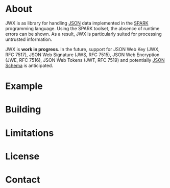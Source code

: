 # About

JWX is as library for handling [JSON](https://www.json.org/) data implemented
in the [SPARK](http://spark-2014.org) programming language. Using the SPARK
toolset, the absence of runtime errors can be shown. As a result, JWX is
particularly suited for processing untrusted information.

JWX is **work in progress**. In the future, support for JSON Web Key (JWX, RFC
7517), JSON Web Signature (JWS, RFC 7515), JSON Web Encryption (JWE, RFC 7516),
JSON Web Tokens (JWT, RFC 7519) and potentially [JSON
Schema](http://json-schema.org) is anticipated.

# Example



# Building

# Limitations

# License

# Contact
